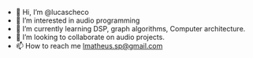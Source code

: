 - 👋 Hi, I’m @lucascheco
- 👀 I’m interested in audio programming
- 🌱 I’m currently learning DSP, graph algorithms, Computer architecture.
- 💞️ I’m looking to collaborate on audio projects.
- 📫 How to reach me lmatheus.sp@gmail.com
